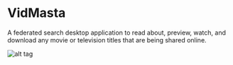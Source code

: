 VidMasta
========

A federated search desktop application to read about, preview, watch, and download any movie or television titles that are being shared online.

![alt tag](https://sites.google.com/site/algwares/files/VidMasta.png)